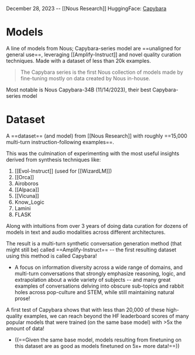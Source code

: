 December 28, 2023 -- [[Nous Research]]
HuggingFace: [Capybara](https://huggingface.co/collections/NousResearch/capybara-6510e64e8f80c1165c1bbe15)
# Models

A line of models from Nous; Capybara-series model are ==unaligned for general use==, leveraging  [[Amplify-Instruct]] and novel quality curation techniques. Made with a dataset of less than 20k examples.
> The Capybara series is the first Nous collection of models made by fine-tuning mostly on data created by Nous in-house.


Most notable is Nous Capybara-34B (11/14/2023), their best Capybara-series model


# Dataset
A ==dataset== (and model) from [[Nous Research]] with roughly ==15,000 multi-turn instruction-following examples==.

This was the culmination of experimenting with the most useful insights derived from synthesis techniques like:
1. [[Evol-Instruct]] (used for [[WizardLM]])
2. [[Orca]]
3. Airoboros
4. [[Alpaca]]
5. [[Vicuna]]
6. Know_Logic
7. Lamini
8. FLASK

Along with intuitions from over 3 years of doing data curation for dozens of models in text and audio modalities across different architectures.

The result is a multi-turn synthetic conversation generation method (that might still be) called ==Amplify-Instruct== -- the first resulting dataset using this method is called Capybara!
- A focus on information diversity across a wide range of domains, and multi-turn conversations that strongly emphasize reasoning, logic, and extrapolation about a wide variety of subjects -- and many great examples of conversations delving into obscure sub-topics and rabbit holes across pop-culture and STEM, while still maintaining natural prose!

A first test of Capybara shows that with less than 20,000 of these high-quality examples, we can reach beyond the HF leaderboard scores of many popular models that were trained (on the same base model) with >5x the amount of data!
- ((==Given the same base model, models resulting from finetuning on this dataset are as good as models finetuned on 5x+ more data!==))